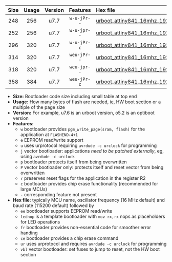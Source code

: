 |Size|Usage|Version|Features|Hex file|
|:-:|:-:|:-:|:-:|:--|
|248|256|u7.7|`w-u-jPr--`|[urboot_attiny841_16mhz_19200bps_lednop_ur_vbl.hex](https://raw.githubusercontent.com/stefanrueger/urboot.hex/main/mcus/attiny841/fcpu_16mhz/19200_bps/urboot_attiny841_16mhz_19200bps_lednop_ur_vbl.hex)|
|252|256|u7.7|`w-u-jpr--`|[urboot_attiny841_16mhz_19200bps_lednop_fr_ur_vbl.hex](https://raw.githubusercontent.com/stefanrueger/urboot.hex/main/mcus/attiny841/fcpu_16mhz/19200_bps/urboot_attiny841_16mhz_19200bps_lednop_fr_ur_vbl.hex)|
|296|320|u7.7|`w-u-jPr-c`|[urboot_attiny841_16mhz_19200bps_lednop_fr_ce_ur_vbl.hex](https://raw.githubusercontent.com/stefanrueger/urboot.hex/main/mcus/attiny841/fcpu_16mhz/19200_bps/urboot_attiny841_16mhz_19200bps_lednop_fr_ce_ur_vbl.hex)|
|314|320|u7.7|`weu-jPr--`|[urboot_attiny841_16mhz_19200bps_ee_lednop_ur_vbl.hex](https://raw.githubusercontent.com/stefanrueger/urboot.hex/main/mcus/attiny841/fcpu_16mhz/19200_bps/urboot_attiny841_16mhz_19200bps_ee_lednop_ur_vbl.hex)|
|318|320|u7.7|`weu-jpr--`|[urboot_attiny841_16mhz_19200bps_ee_lednop_fr_ur_vbl.hex](https://raw.githubusercontent.com/stefanrueger/urboot.hex/main/mcus/attiny841/fcpu_16mhz/19200_bps/urboot_attiny841_16mhz_19200bps_ee_lednop_fr_ur_vbl.hex)|
|358|384|u7.7|`weu-jPr-c`|[urboot_attiny841_16mhz_19200bps_ee_lednop_fr_ce_ur_vbl.hex](https://raw.githubusercontent.com/stefanrueger/urboot.hex/main/mcus/attiny841/fcpu_16mhz/19200_bps/urboot_attiny841_16mhz_19200bps_ee_lednop_fr_ce_ur_vbl.hex)|

- **Size:** Bootloader code size including small table at top end
- **Usage:** How many bytes of flash are needed, ie, HW boot section or a multiple of the page size
- **Version:** For example, u7.6 is an urboot version, o5.2 is an optiboot version
- **Features:**
  + `w` bootloader provides `pgm_write_page(sram, flash)` for the application at `FLASHEND-4+1`
  + `e` EEPROM read/write support
  + `u` uses urprotocol requiring `avrdude -c urclock` for programming
  + `j` vector bootloader: applications *need to be patched externally*, eg, using `avrdude -c urclock`
  + `p` bootloader protects itself from being overwritten
  + `P` vector bootloader only: protects itself and reset vector from being overwritten
  + `r` preserves reset flags for the application in the register R2
  + `c` bootloader provides chip erase functionality (recommended for large MCUs)
  + `-` corresponding feature not present
- **Hex file:** typically MCU name, oscillator frequency (16 MHz default) and baud rate (115200 default) followed by
  + `ee` bootloader supports EEPROM read/write
  + `lednop` is a template bootloader with `mov rx,rx` nops as placeholders for LED operations
  + `fr` bootloader provides non-essential code for smoother error handing
  + `ce` bootloader provides a chip erase command
  + `ur` uses urprotocol and requires `avrdude -c urclock` for programming
  + `vbl` vector bootloader: set fuses to jump to reset, not the HW boot section
